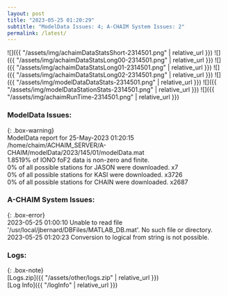 ```yaml
---
layout: post
title: "2023-05-25 01:20:29"
subtitle: "ModelData Issues: 4; A-CHAIM System Issues: 2"
permalink: /latest/
---
```


![]({{ "/assets/img/achaimDataStatsShort-2314501.png" | relative_url }})
![]({{ "/assets/img/achaimDataStatsLong00-2314501.png" | relative_url }})
![]({{ "/assets/img/achaimDataStatsLong01-2314501.png" | relative_url }})
![]({{ "/assets/img/achaimDataStatsLong02-2314501.png" | relative_url }})
![]({{ "/assets/img/modelDataDataStats-2314501.png" | relative_url }})
![]({{ "/assets/img/modelDataStationStats-2314501.png" | relative_url }})
![]({{ "/assets/img/achaimRunTime-2314501.png" | relative_url }})


### ModelData Issues:  
  
{: .box-warning}  
 ModelData report for 25-May-2023 01:20:15   
 /home/chaim/ACHAIM_SERVER/A-CHAIM/modelData/2023/145/01/modelData.mat   
 1.8519% of IONO foF2 data is non-zero and finite.   
 0% of all possible stations for JASON were downloaded. x7   
 0% of all possible stations for KASI were downloaded. x3726   
 0% of all possible stations for CHAIN were downloaded. x2687   
  
### A-CHAIM System Issues:  
  
{: .box-error}  
2023-05-25 01:00:10 Unable to read file '/usr/local/jbernard/DBFiles/MATLAB_DB.mat'. No such file or directory.  
2023-05-25 01:20:23 Conversion to logical from string is not possible.  

### Logs:  
  
{: .box-note}  
[Logs.zip]({{ "/assets/other/logs.zip" | relative_url }})  
[Log Info]({{ "/logInfo" | relative_url }})  
